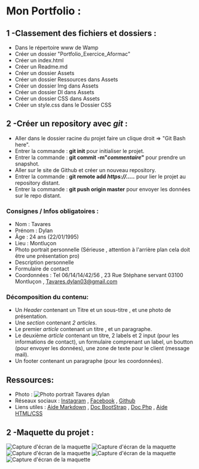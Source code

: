 # **Mon Portfolio** :

## 1 -Classement des fichiers et dossiers :
- Dans le répertoire www de Wamp
- Créer un dossier "Portfolio_Exercice_Aformac"
- Créer un index.html
- Créer un Readme.md
- Créer un dossier Assets
- Créer un dossier Ressources dans Assets
- Créer un dossier Img dans Assets
- Créer un dossier Dl dans Assets
- Créer un dossier CSS dans Assets
- Créer un style.css dans le Dossier CSS

## 2 -Créer un repository avec *git* :
- Aller dans le dossier racine du projet faire un clique droit => "Git Bash here".
- Entrer la commande : **git init** pour initialiser le projet.
- Entrer la commande : **git commit -m"*commentaire*"** pour prendre un snapshot.
- Aller sur le site de Github et créer un nouveau repository.
- Entrer la commande : **git remote add *https://.....*** pour lier le projet au repository distant.
- Entrer la commande : **git push origin master** pour envoyer les données sur le repo distant.

### Consignes / Infos obligatoires :
- Nom : Tavares
- Prénom : Dylan
- Âge : 24 ans (22/01/1995)
- Lieu : Montluçon
- Photo portrait personnelle (Sérieuse , attention à l'arrière plan cela doit être une présentation pro)
- Description personnelle
- Formulaire de contact
- Coordonnées : Tel 06/14/14/42/56 , 23 Rue Stéphane servant 03100 Montluçon , Tavares.dylan03@gmail.com

### Décomposition du contenu:
- Un *Header* contenant un Titre et un sous-titre , et une photo de présentation.
- Une *section* contenant *2 articles*.
- Le premier *article* contenant un titre , et un paragraphe.
- Le deuxième *article* contenant un titre, 2 labels et 2 input (pour les informations de contact), un formulaire comprenant un label, un boutton (pour envoyer les données), une zone de texte pour le client (message mail).
- Un footer contenant un paragraphe (pour les coordonnées).

## Ressources:
- Photo : ![Photo portrait Tavares dylan](/assets/img/Photo_Dylan.jpg)
- Réseaux sociaux : [Instagram](https://www.instagram.com/dylan.03100/) , [Facebook](https://www.facebook.com/dylan.tavares.9) , [Github](https://github.com/TavaresDylan)
- Liens utiles : [Aide Markdown](https://seps.flibuste.net/markdown_help) , [Doc BootStrap](https://getbootstrap.com/docs/4.3/getting-started/introduction/) , [Doc Php](https://www.php.net/docs.php) , [Aide HTML/CSS](https://htmlcheatsheet.com/css/)

## 2 -Maquette du projet :

![Capture d'écran de la maquette](/assets/img/Maquette4.jpg)  ![Capture d'écran de la maquette](/assets/img/Maquette3.jpg)  ![Capture d'écran de la maquette](/assets/img/Maquette2.jpg)  ![Capture d'écran de la maquette](/assets/img/Maquette1.jpg)  ![Capture d'écran de la maquette](/assets/img/Maquette5.jpg)



